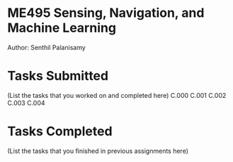 # ME495 Sensing, Navigation, and Machine Learning
Author: Senthil Palanisamy
# Tasks Submitted
(List the tasks that you worked on and completed here)
C.000
C.001
C.002
C.003
C.004
# Tasks Completed
(List the tasks that you finished in previous assignments here)
